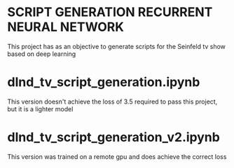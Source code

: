 # SCRIPT GENERATION RECURRENT NEURAL NETWORK

This project has as an objective to generate scripts for the Seinfeld tv show based on deep learning

# dlnd_tv_script_generation.ipynb

This version doesn't achieve the loss of 3.5 required to pass this project, but it is a lighter model

# dlnd_tv_script_generation_v2.ipynb

This version was trained on a remote gpu and does achieve the correct loss